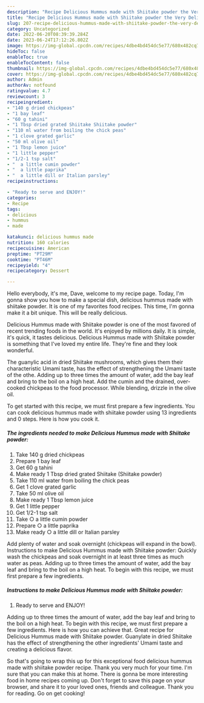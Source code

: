 ```yaml
---
description: "Recipe Delicious Hummus made with Shiitake powder the Very Delicious"
title: "Recipe Delicious Hummus made with Shiitake powder the Very Delicious"
slug: 207-recipe-delicious-hummus-made-with-shiitake-powder-the-very-delicious
category: Uncategorized
date: 2022-06-20T08:39:39.284Z
date: 2023-06-24T17:12:26.802Z
image: https://img-global.cpcdn.com/recipes/4dbe4bd454dc5e77/680x482cq70/delicious-hummus-made-with-shiitake-powder-recipe-main-photo.jpg
hideToc: false
enableToc: true
enableTocContent: false
thumbnail: https://img-global.cpcdn.com/recipes/4dbe4bd454dc5e77/680x482cq70/delicious-hummus-made-with-shiitake-powder-recipe-main-photo.jpg
cover: https://img-global.cpcdn.com/recipes/4dbe4bd454dc5e77/680x482cq70/delicious-hummus-made-with-shiitake-powder-recipe-main-photo.jpg
author: Admin
authorAv: notfound
ratingvalue: 4.7
reviewcount: 3
recipeingredient:
- "140 g dried chickpeas"
- "1 bay leaf"
- "60 g tahini"
- "1 Tbsp dried grated Shiitake Shiitake powder"
- "110 ml water from boiling the chick peas"
- "1 clove grated garlic"
- "50 ml olive oil"
- "1 Tbsp lemon juice"
- "1 little pepper"
- "1/2-1 tsp salt"
- "  a little cumin powder"
- "  a little paprika"
- "  a little dill or Italian parsley"
recipeinstructions:

- "Ready to serve and ENJOY!"
categories:
- Recipe
tags:
- delicious
- hummus
- made

katakunci: delicious hummus made 
nutrition: 160 calories
recipecuisine: American
preptime: "PT29M"
cooktime: "PT46M"
recipeyield: "4"
recipecategory: Dessert

---
```



Hello everybody, it's me, Dave, welcome to my recipe page. Today, I'm gonna show you how to make a special dish, delicious hummus made with shiitake powder. It is one of my favorites food recipes. This time, I'm gonna make it a bit unique. This will be really delicious.

Delicious Hummus made with Shiitake powder is one of the most favored of recent trending foods in the world. It's enjoyed by millions daily. It is simple, it's quick, it tastes delicious. Delicious Hummus made with Shiitake powder is something that I've loved my entire life. They're fine and they look wonderful.

The guanylic acid in dried Shiitake mushrooms, which gives them their characteristic Umami taste, has the effect of strengthening the Umami taste of the othe. Adding up to three times the amount of water, add the bay leaf and bring to the boil on a high heat. Add the cumin and the drained, over-cooked chickpeas to the food processor. While blending, drizzle in the olive oil.


To get started with this recipe, we must first prepare a few ingredients. You can cook delicious hummus made with shiitake powder using 13 ingredients and 0 steps. Here is how you cook it.

<!--inarticleads1-->

##### The ingredients needed to make Delicious Hummus made with Shiitake powder:

1. Take 140 g dried chickpeas
1. Prepare 1 bay leaf
1. Get 60 g tahini
1. Make ready 1 Tbsp dried grated Shiitake (Shiitake powder)
1. Take 110 ml water from boiling the chick peas
1. Get 1 clove grated garlic
1. Take 50 ml olive oil
1. Make ready 1 Tbsp lemon juice
1. Get 1 little pepper
1. Get 1/2-1 tsp salt
1. Take  ○ a little cumin powder
1. Prepare  ○ a little paprika
1. Make ready  ○ a little dill or Italian parsley


Add plenty of water and soak overnight (chickpeas will expand in the bowl). Instructions to make Delicious Hummus made with Shiitake powder: Quickly wash the chickpeas and soak overnight in at least three times as much water as peas. Adding up to three times the amount of water, add the bay leaf and bring to the boil on a high heat. To begin with this recipe, we must first prepare a few ingredients. 

<!--inarticleads2-->

##### Instructions to make Delicious Hummus made with Shiitake powder:


1. Ready to serve and ENJOY!

Adding up to three times the amount of water, add the bay leaf and bring to the boil on a high heat. To begin with this recipe, we must first prepare a few ingredients. Here is how you can achieve that. Great recipe for Delicious Hummus made with Shiitake powder. Guanylate in dried Shiitake has the effect of strengthening the other ingredients&#39; Umami taste and creating a delicious flavor. 

So that's going to wrap this up for this exceptional food delicious hummus made with shiitake powder recipe. Thank you very much for your time. I'm sure that you can make this at home. There is gonna be more interesting food in home recipes coming up. Don't forget to save this page on your browser, and share it to your loved ones, friends and colleague. Thank you for reading. Go on get cooking!
